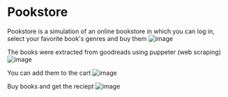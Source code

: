 # Pookstore

Pookstore is a simulation of an online bookstore in which you can log in, select your favorite book's genres and buy them
![image](https://github.com/Juesgape/Pookstore/assets/97264721/046a503a-6cfc-44fb-9529-e39a279fd740)

The books were extracted from goodreads using puppeter (web scraping)
![image](https://github.com/Juesgape/Pookstore/assets/97264721/dd7fc94f-9c35-48e5-b662-797fd3004e05)

You can add them to the cart
![image](https://github.com/Juesgape/Pookstore/assets/97264721/55d7f956-6807-42ae-bb58-658d1671f893)

Buy books and get the reciept
![image](https://github.com/Juesgape/Pookstore/assets/97264721/dd2e4f04-5dbc-40fe-b442-36677d7db230)
